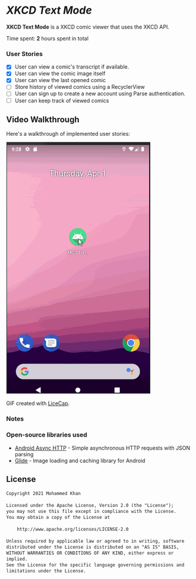 # *XKCD Text Mode*

**XKCD Text Mode** is a XKCD comic viewer that uses the XKCD API.

Time spent: **2** hours spent in total

### User Stories

- [X] User can view a comic's transcript if available.
- [X] User can view the comic image itself
- [X] User can view the last opened comic
- [ ] Store history of viewed comics using a RecyclerView
- [ ] User can sign up to create a new account using Parse authentication.
- [ ] User can keep track of viewed comics

## Video Walkthrough

Here's a walkthrough of implemented user stories:

<img src='walkthrough.gif' title='Video Walkthrough' width='' alt='Video Walkthrough' />

GIF created with [LiceCap](http://www.cockos.com/licecap/).

### Notes

### Open-source libraries used

- [Android Async HTTP](https://github.com/codepath/CPAsyncHttpClient) - Simple asynchronous HTTP requests with JSON parsing
- [Glide](https://github.com/bumptech/glide) - Image loading and caching library for Android

## License

    Copyright 2021 Mohammed Khan

    Licensed under the Apache License, Version 2.0 (the "License");
    you may not use this file except in compliance with the License.
    You may obtain a copy of the License at

        http://www.apache.org/licenses/LICENSE-2.0

    Unless required by applicable law or agreed to in writing, software
    distributed under the License is distributed on an "AS IS" BASIS,
    WITHOUT WARRANTIES OR CONDITIONS OF ANY KIND, either express or implied.
    See the License for the specific language governing permissions and
    limitations under the License.
